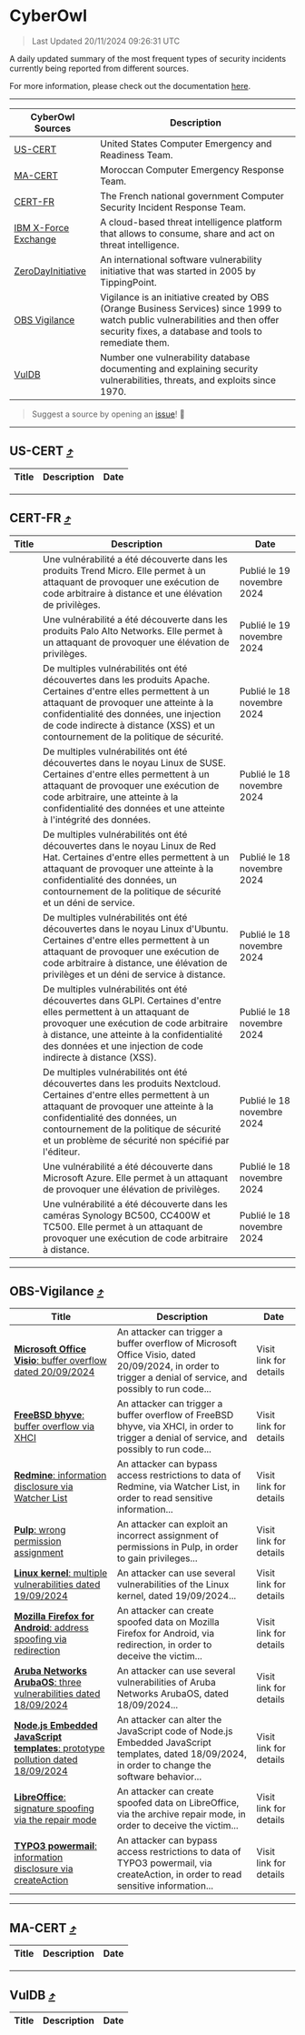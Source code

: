 
 <div id='top'></div>

# CyberOwl

 > Last Updated 20/11/2024 09:26:31 UTC
 
 A daily updated summary of the most frequent types of security incidents currently being reported from different sources.
 
 For more information, please check out the documentation [here](./docs/README.md).
 
 ---
 |CyberOwl Sources|Description|
 |---|---|
 |[US-CERT](#us-cert-arrow_heading_up)|United States Computer Emergency and Readiness Team.|
 |[MA-CERT](#ma-cert-arrow_heading_up)|Moroccan Computer Emergency Response Team.|
 |[CERT-FR](#cert-fr-arrow_heading_up)|The French national government Computer Security Incident Response Team.|
 |[IBM X-Force Exchange](#ibmcloud-arrow_heading_up)|A cloud-based threat intelligence platform that allows to consume, share and act on threat intelligence.|
 |[ZeroDayInitiative](#zerodayinitiative-arrow_heading_up)|An international software vulnerability initiative that was started in 2005 by TippingPoint.|
 |[OBS Vigilance](#obs-vigilance-arrow_heading_up)|Vigilance is an initiative created by OBS (Orange Business Services) since 1999 to watch public vulnerabilities and then offer security fixes, a database and tools to remediate them.|
 |[VulDB](#vuldb-arrow_heading_up)|Number one vulnerability database documenting and explaining security vulnerabilities, threats, and exploits since 1970.|
 
 > Suggest a source by opening an [issue](https://github.com/karimhabush/cyberowl/issues)! :raised_hands:
 ---

## US-CERT [:arrow_heading_up:](#cyberowl)

 |Title|Description|Date|
 |---|---|---|
 
 ---

## CERT-FR [:arrow_heading_up:](#cyberowl)

 |Title|Description|Date|
 |---|---|---|
 |[](https://www.cert.ssi.gouv.fr/avis/CERTFR-2024-AVI-1002/)|Une vulnérabilité a été découverte dans les produits Trend Micro. Elle permet à un attaquant de provoquer une exécution de code arbitraire à distance et une élévation de privilèges.|Publié le 19 novembre 2024|
 |[](https://www.cert.ssi.gouv.fr/avis/CERTFR-2024-AVI-1001/)|Une vulnérabilité a été découverte dans les produits Palo Alto Networks. Elle permet à un attaquant de provoquer une élévation de privilèges.|Publié le 19 novembre 2024|
 |[](https://www.cert.ssi.gouv.fr/avis/CERTFR-2024-AVI-1000/)|De multiples vulnérabilités ont été découvertes dans les produits Apache. Certaines d'entre elles permettent à un attaquant de provoquer une atteinte à la confidentialité des données, une injection de code indirecte à distance (XSS) et un contournement de la politique de sécurité.|Publié le 18 novembre 2024|
 |[](https://www.cert.ssi.gouv.fr/avis/CERTFR-2024-AVI-0999/)|De multiples vulnérabilités ont été découvertes dans le noyau Linux de SUSE. Certaines d'entre elles permettent à un attaquant de provoquer une exécution de code arbitraire, une atteinte à la confidentialité des données et une atteinte à l'intégrité des données.|Publié le 18 novembre 2024|
 |[](https://www.cert.ssi.gouv.fr/avis/CERTFR-2024-AVI-0998/)|De multiples vulnérabilités ont été découvertes dans le noyau Linux de Red Hat. Certaines d'entre elles permettent à un attaquant de provoquer une atteinte à la confidentialité des données, un contournement de la politique de sécurité et un déni de service.|Publié le 18 novembre 2024|
 |[](https://www.cert.ssi.gouv.fr/avis/CERTFR-2024-AVI-0997/)|De multiples vulnérabilités ont été découvertes dans le noyau Linux d'Ubuntu. Certaines d'entre elles permettent à un attaquant de provoquer une exécution de code arbitraire à distance, une élévation de privilèges et un déni de service à distance.|Publié le 18 novembre 2024|
 |[](https://www.cert.ssi.gouv.fr/avis/CERTFR-2024-AVI-0996/)|De multiples vulnérabilités ont été découvertes dans GLPI. Certaines d'entre elles permettent à un attaquant de provoquer une exécution de code arbitraire à distance, une atteinte à la confidentialité des données et une injection de code indirecte à distance (XSS).|Publié le 18 novembre 2024|
 |[](https://www.cert.ssi.gouv.fr/avis/CERTFR-2024-AVI-0995/)|De multiples vulnérabilités ont été découvertes dans les produits Nextcloud. Certaines d'entre elles permettent à un attaquant de provoquer une atteinte à la confidentialité des données, un contournement de la politique de sécurité et un problème de sécurité non spécifié par l'éditeur.|Publié le 18 novembre 2024|
 |[](https://www.cert.ssi.gouv.fr/avis/CERTFR-2024-AVI-0994/)|Une vulnérabilité a été découverte dans Microsoft Azure. Elle permet à un attaquant de provoquer une élévation de privilèges.|Publié le 18 novembre 2024|
 |[](https://www.cert.ssi.gouv.fr/avis/CERTFR-2024-AVI-0993/)|Une vulnérabilité a été découverte dans les caméras Synology BC500, CC400W et TC500. Elle permet à un attaquant de provoquer une exécution de code arbitraire à distance.|Publié le 18 novembre 2024|
 
 ---

## OBS-Vigilance [:arrow_heading_up:](#cyberowl)

 |Title|Description|Date|
 |---|---|---|
 |[<a href="https://vigilance.fr/vulnerability/Microsoft-Office-Visio-buffer-overflow-dated-20-09-2024-45191" class="noirorange"><b>Microsoft Office Visio</b>: buffer overflow dated 20/09/2024</a>](https://vigilance.fr/vulnerability/Microsoft-Office-Visio-buffer-overflow-dated-20-09-2024-45191)|An attacker can trigger a buffer overflow of Microsoft Office Visio, dated 20/09/2024, in order to trigger a denial of service, and possibly to run code...|Visit link for details|
 |[<a href="https://vigilance.fr/vulnerability/FreeBSD-bhyve-buffer-overflow-via-XHCI-45189" class="noirorange"><b>FreeBSD bhyve</b>: buffer overflow via XHCI</a>](https://vigilance.fr/vulnerability/FreeBSD-bhyve-buffer-overflow-via-XHCI-45189)|An attacker can trigger a buffer overflow of FreeBSD bhyve, via XHCI, in order to trigger a denial of service, and possibly to run code...|Visit link for details|
 |[<a href="https://vigilance.fr/vulnerability/Redmine-information-disclosure-via-Watcher-List-45519" class="noirorange"><b>Redmine</b>: information disclosure via Watcher List</a>](https://vigilance.fr/vulnerability/Redmine-information-disclosure-via-Watcher-List-45519)|An attacker can bypass access restrictions to data of Redmine, via Watcher List, in order to read sensitive information...|Visit link for details|
 |[<a href="https://vigilance.fr/vulnerability/Pulp-wrong-permission-assignment-45187" class="noirorange"><b>Pulp</b>: wrong permission assignment</a>](https://vigilance.fr/vulnerability/Pulp-wrong-permission-assignment-45187)|An attacker can exploit an incorrect assignment of permissions in Pulp, in order to gain privileges...|Visit link for details|
 |[<a href="https://vigilance.fr/vulnerability/Linux-kernel-multiple-vulnerabilities-dated-19-09-2024-45184" class="noirorange"><b>Linux kernel</b>: multiple vulnerabilities dated 19/09/2024</a>](https://vigilance.fr/vulnerability/Linux-kernel-multiple-vulnerabilities-dated-19-09-2024-45184)|An attacker can use several vulnerabilities of the Linux kernel, dated 19/09/2024...|Visit link for details|
 |[<a href="https://vigilance.fr/vulnerability/Mozilla-Firefox-for-Android-address-spoofing-via-redirection-45180" class="noirorange"><b>Mozilla Firefox for Android</b>: address spoofing via redirection</a>](https://vigilance.fr/vulnerability/Mozilla-Firefox-for-Android-address-spoofing-via-redirection-45180)|An attacker can create spoofed data on Mozilla Firefox for Android, via redirection, in order to deceive the victim...|Visit link for details|
 |[<a href="https://vigilance.fr/vulnerability/Aruba-Networks-ArubaOS-three-vulnerabilities-dated-18-09-2024-45178" class="noirorange"><b>Aruba Networks ArubaOS</b>: three vulnerabilities dated 18/09/2024</a>](https://vigilance.fr/vulnerability/Aruba-Networks-ArubaOS-three-vulnerabilities-dated-18-09-2024-45178)|An attacker can use several vulnerabilities of Aruba Networks ArubaOS, dated 18/09/2024...|Visit link for details|
 |[<a href="https://vigilance.fr/vulnerability/Node-js-Embedded-JavaScript-templates-prototype-pollution-dated-18-09-2024-45177" class="noirorange"><b>Node.js Embedded JavaScript templates</b>: prototype pollution dated 18/09/2024</a>](https://vigilance.fr/vulnerability/Node-js-Embedded-JavaScript-templates-prototype-pollution-dated-18-09-2024-45177)|An attacker can alter the JavaScript code of Node.js Embedded JavaScript templates, dated 18/09/2024, in order to change the software behavior...|Visit link for details|
 |[<a href="https://vigilance.fr/vulnerability/LibreOffice-signature-spoofing-via-the-repair-mode-45175" class="noirorange"><b>LibreOffice</b>: signature spoofing via the repair mode</a>](https://vigilance.fr/vulnerability/LibreOffice-signature-spoofing-via-the-repair-mode-45175)|An attacker can create spoofed data on LibreOffice, via the archive repair mode, in order to deceive the victim...|Visit link for details|
 |[<a href="https://vigilance.fr/vulnerability/TYPO3-powermail-information-disclosure-via-createAction-45173" class="noirorange"><b>TYPO3 powermail</b>: information disclosure via createAction</a>](https://vigilance.fr/vulnerability/TYPO3-powermail-information-disclosure-via-createAction-45173)|An attacker can bypass access restrictions to data of TYPO3 powermail, via createAction, in order to read sensitive information...|Visit link for details|
 
 ---

## MA-CERT [:arrow_heading_up:](#cyberowl)

 |Title|Description|Date|
 |---|---|---|
 
 ---

## VulDB [:arrow_heading_up:](#cyberowl)

 |Title|Description|Date|
 |---|---|---|
 